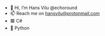 - 👋 Hi, I’m Hans Vilu @echoround
- 📫 Reach me on hansvilu@protonmail.com
- 🟪 C# 
- 🐍 Python

<!---
echoround/echoround is a ✨ special ✨ repository because its `README.md` (this file) appears on your GitHub profile.
You can click the Preview link to take a look at your changes.
--->
